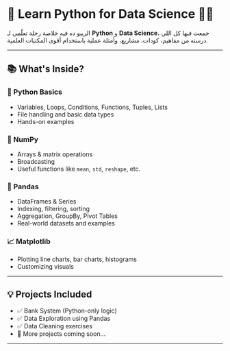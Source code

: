 # 🧠 Learn Python for Data Science 👨‍💻


الريبو ده فيه خلاصة رحلة تعلّمي لـ **Python** و **Data Science**، جمعت فيها كل اللي درسته من مفاهيم، كودات، مشاريع، وأمثلة عملية باستخدام أقوى المكتبات العلمية.

---

## 📚 What's Inside?

### 🐍 Python Basics
- Variables, Loops, Conditions, Functions, Tuples, Lists
- File handling and basic data types
- Hands-on examples

### 🔢 NumPy
- Arrays & matrix operations
- Broadcasting
- Useful functions like `mean`, `std`, `reshape`, etc.

### 🐼 Pandas
- DataFrames & Series
- Indexing, filtering, sorting
- Aggregation, GroupBy, Pivot Tables
- Real-world datasets and examples

### 📈 Matplotlib
- Plotting line charts, bar charts, histograms
- Customizing visuals

---

## 💡 Projects Included

- ✅ Bank System (Python-only logic)
- ✅ Data Exploration using Pandas
- ✅ Data Cleaning exercises
- 🚧 More projects coming soon...

---



